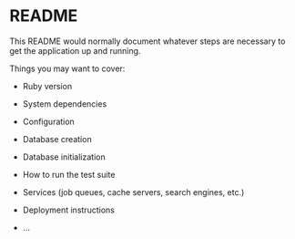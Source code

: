 # README

This README would normally document whatever steps are necessary to get the
application up and running.

Things you may want to cover:

* Ruby version

* System dependencies

* Configuration

* Database creation

* Database initialization

* How to run the test suite

* Services (job queues, cache servers, search engines, etc.)

* Deployment instructions

* ...

<!-- <% if !@question.errors.length > 0 %>
  <p>
    You done something wrong
  </p>
  <ul>
    <%= @question.errors.full_messages.each do |msg| %>
    <li>
      <%= msg %>
    </li>
  </ul>
<% end %>
<%= form_for @question do |q| %>
<p>
  <%= f.label :title %>
  <%= f.text_field :title %>
</p>

<p>
  <%=f.label :description %>
  <%= f.text_field :description %>
</p>

  <%= f.submit 'Create Meetup' %>

<% end %> -->

<!-- <form action="/questions" method="post">
  <label>Question</label>
  <input name="question[title]" type="text" minlength="20">
</br>
</br>
  <label>Description</label>
  <input name="question[description]" type="text" minlength="50">

  <input name="commit" type="submit">
</form>
</br>
</br> -->
